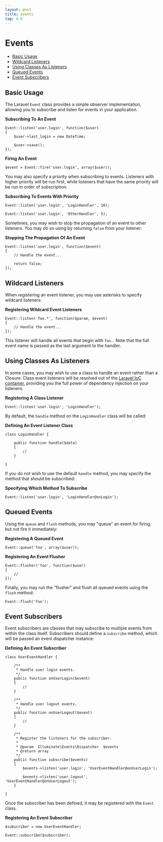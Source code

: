 ```yaml
---
layout: post
title: events
tag: 4.0
---
```

# Events

- [Basic Usage](#basic-usage)
- [Wildcard Listeners](#wildcard-listeners)
- [Using Classes As Listeners](#using-classes-as-listeners)
- [Queued Events](#queued-events)
- [Event Subscribers](#event-subscribers)

<a name="basic-usage"></a>
## Basic Usage

The Laravel `Event` class provides a simple observer implementation, allowing you to subscribe and listen for events in your application.

**Subscribing To An Event**

	Event::listen('user.login', function($user)
	{
		$user->last_login = new DateTime;

		$user->save();
	});

**Firing An Event**

	$event = Event::fire('user.login', array($user));

You may also specify a priority when subscribing to events. Listeners with higher priority will be run first, while listeners that have the same priority will be run in order of subscription.

**Subscribing To Events With Priority**

	Event::listen('user.login', 'LoginHandler', 10);

	Event::listen('user.login', 'OtherHandler', 5);

Sometimes, you may wish to stop the propagation of an event to other listeners. You may do so using by returning `false` from your listener:

**Stopping The Propagation Of An Event**

	Event::listen('user.login', function($event)
	{
		// Handle the event...

		return false;
	});

<a name="wildcard-listeners"></a>
## Wildcard Listeners

When registering an event listener, you may use asterisks to specify wildcard listeners:

**Registering Wildcard Event Listeners**

	Event::listen('foo.*', function($param, $event)
	{
		// Handle the event...
	});

This listener will handle all events that begin with `foo.`. Note that the full event name is passed as the last argument to the handler.

<a name="using-classes-as-listeners"></a>
## Using Classes As Listeners

In some cases, you may wish to use a class to handle an event rather than a Closure. Class event listeners will be resolved out of the [Laravel IoC container](/docs/ioc), providing you the full power of dependency injection on your listeners.

**Registering A Class Listener**

	Event::listen('user.login', 'LoginHandler');

By default, the `handle` method on the `LoginHandler` class will be called:

**Defining An Event Listener Class**

	class LoginHandler {

		public function handle($data)
		{
			//
		}

	}

If you do not wish to use the default `handle` method, you may specify the method that should be subscribed:

**Specifying Which Method To Subscribe**

	Event::listen('user.login', 'LoginHandler@onLogin');

<a name="queued-events"></a>
## Queued Events

Using the `queue` and `flush` methods, you may "queue" an event for firing, but not fire it immediately:

**Registering A Queued Event**

	Event::queue('foo', array($user));

**Registering An Event Flusher**

	Event::flusher('foo', function($user)
	{
		//
	});

Finally, you may run the "flusher" and flush all queued events using the `flush` method:

	Event::flush('foo');

<a name="event-subscribers"></a>
## Event Subscribers

Event subscribers are classes that may subscribe to multiple events from within the class itself. Subscribers should define a `subscribe` method, which will be passed an event dispatcher instance:

**Defining An Event Subscriber**

	class UserEventHandler {

		/**
		 * Handle user login events.
		 */
		public function onUserLogin($event)
		{
			//
		}

		/**
		 * Handle user logout events.
		 */
		public function onUserLogout($event)
		{
			//
		}

		/**
		 * Register the listeners for the subscriber.
		 *
		 * @param  Illuminate\Events\Dispatcher  $events
		 * @return array
		 */
		public function subscribe($events)
		{
			$events->listen('user.login', 'UserEventHandler@onUserLogin');

			$events->listen('user.logout', 'UserEventHandler@onUserLogout');
		}

	}

Once the subscriber has been defined, it may be registered with the `Event` class.

**Registering An Event Subscriber**

	$subscriber = new UserEventHandler;

	Event::subscribe($subscriber);
